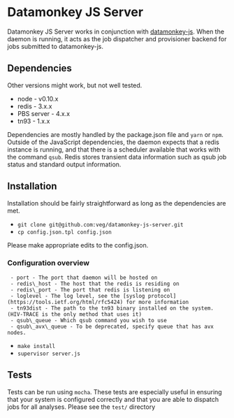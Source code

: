 Datamonkey JS Server
========================

Datamonkey JS Server works in conjunction with [datamonkey-js](veg/datamonkey-js). When the daemon is running, it acts as the job dispatcher and provisioner backend for jobs submitted to datamonkey-js. 

## Dependencies

Other versions might work, but not well tested.

* node - v0.10.x
* redis - 3.x.x
* PBS server - 4.x.x
* tn93 - 1.x.x

Dependencies are mostly handled by the package.json file and `yarn` or `npm`. Outside of the JavaScript dependencies, the daemon expects that a redis instance is running, and that there is a scheduler available that works with the command `qsub`. Redis stores transient data information such as qsub job status and standard output information. 


## Installation

Installation should be fairly straightforward as long as the dependencies are met.

* `git clone git@github.com:veg/datamonkey-js-server.git`
* `cp config.json.tpl config.json`
 
 Please make appropriate edits to the config.json.
 
 ### Configuration overview
 ```
  - port - The port that daemon will be hosted on
  - redis\_host - The host that the redis is residing on
  - redis\_port - The port that redis is listening on
  - loglevel - The log level, see the [syslog protocol](https://tools.ietf.org/html/rfc5424) for more information
  - tn93dist - The path to the tn93 binary installed on the system. (HIV-TRACE is the only method that uses it)
  - qsub\_queue - Which qsub command you wish to use
  - qsub\_avx\_queue - To be deprecated, specify queue that has avx nodes.
```
 

* `make install`
* `supervisor server.js`

## Tests
Tests can be run using `mocha`. These tests are especially useful in ensuring that your system is configured correctly and that you are able to dispatch jobs for all analyses. Please see the `test/` directory

